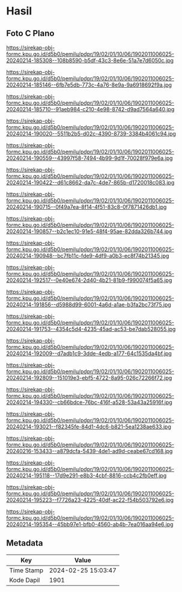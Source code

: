 # Hasil

## Foto C Plano

https://sirekap-obj-formc.kpu.go.id/d5b0/pemilu/pdpr/19/02/01/10/06/1902011006025-20240214-185308--108b8590-b5df-43c3-8e6e-51a7e7d6050c.jpg

https://sirekap-obj-formc.kpu.go.id/d5b0/pemilu/pdpr/19/02/01/10/06/1902011006025-20240214-185146--6fb7e5db-773c-4a76-8e9a-9a6918692f9a.jpg

https://sirekap-obj-formc.kpu.go.id/d5b0/pemilu/pdpr/19/02/01/10/06/1902011006025-20240214-185710--91aeb984-c210-4e98-8742-d9ad7564a640.jpg

https://sirekap-obj-formc.kpu.go.id/d5b0/pemilu/pdpr/19/02/01/10/06/1902011006025-20240214-190020--5511b2b5-d02c-4390-8739-3384b4061c94.jpg

https://sirekap-obj-formc.kpu.go.id/d5b0/pemilu/pdpr/19/02/01/10/06/1902011006025-20240214-190559--43997f58-7494-4b99-9d1f-70028f979e6a.jpg

https://sirekap-obj-formc.kpu.go.id/d5b0/pemilu/pdpr/19/02/01/10/06/1902011006025-20240214-190422--d61c8662-da7c-4de7-865b-d1720018c083.jpg

https://sirekap-obj-formc.kpu.go.id/d5b0/pemilu/pdpr/19/02/01/10/06/1902011006025-20240214-190715--0f49a7ea-8f14-4f51-83c8-0f7871426db1.jpg

https://sirekap-obj-formc.kpu.go.id/d5b0/pemilu/pdpr/19/02/01/10/06/1902011006025-20240214-190857--b2c1ec10-91e5-48f4-95ae-82dda326b744.jpg

https://sirekap-obj-formc.kpu.go.id/d5b0/pemilu/pdpr/19/02/01/10/06/1902011006025-20240214-190948--bc7fb11c-fde9-4df9-a0b3-ec8f74b21345.jpg

https://sirekap-obj-formc.kpu.go.id/d5b0/pemilu/pdpr/19/02/01/10/06/1902011006025-20240214-192517--0e40e674-2d40-4b21-81b9-f990074f5a65.jpg

https://sirekap-obj-formc.kpu.go.id/d5b0/pemilu/pdpr/19/02/01/10/06/1902011006025-20240214-191856--d5988d99-6001-4a6d-a1ae-b3fa2bc73f75.jpg

https://sirekap-obj-formc.kpu.go.id/d5b0/pemilu/pdpr/19/02/01/10/06/1902011006025-20240214-191753--4354c5d4-4235-45ad-ac53-be7dab528055.jpg

https://sirekap-obj-formc.kpu.go.id/d5b0/pemilu/pdpr/19/02/01/10/06/1902011006025-20240214-192009--d7adb1c9-3dde-4edb-a177-64c1535da4bf.jpg

https://sirekap-obj-formc.kpu.go.id/d5b0/pemilu/pdpr/19/02/01/10/06/1902011006025-20240214-192809--151019e3-ebf5-4722-8a95-026c72266f72.jpg

https://sirekap-obj-formc.kpu.go.id/d5b0/pemilu/pdpr/19/02/01/10/06/1902011006025-20240214-194330--cb66bdce-76bc-416f-a528-53a43a25916f.jpg

https://sirekap-obj-formc.kpu.go.id/d5b0/pemilu/pdpr/19/02/01/10/06/1902011006025-20240214-193021--f82345fe-84d1-4dc6-b821-5ea1238ae633.jpg

https://sirekap-obj-formc.kpu.go.id/d5b0/pemilu/pdpr/19/02/01/10/06/1902011006025-20240216-153433--a879dcfa-5439-4de1-ad9d-ceabe67cd168.jpg

https://sirekap-obj-formc.kpu.go.id/d5b0/pemilu/pdpr/19/02/01/10/06/1902011006025-20240214-195118--17d9e291-e8b3-4cbf-8816-ccb4c2fb0eff.jpg

https://sirekap-obj-formc.kpu.go.id/d5b0/pemilu/pdpr/19/02/01/10/06/1902011006025-20240214-195223--f7726a23-4225-40df-ac22-f54b503792e6.jpg

https://sirekap-obj-formc.kpu.go.id/d5b0/pemilu/pdpr/19/02/01/10/06/1902011006025-20240214-195354--45bb97e1-bfb0-4560-ab4b-7ea016aa94e6.jpg


## Metadata

| Key        | Value               |
| ---------- | ------------------- |
| Time Stamp | 2024-02-25 15:03:47 |
| Kode Dapil | 1901                |



